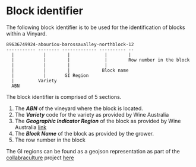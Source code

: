 # Block identifier
The following block identifier is to be used for the identification of blocks within a Vinyard.

    89636749924-abouriou-barossavalley-northblock-12
    ----------- -------- ------------- ---------- --
      |           |        |             |        |
      |           |        |             |        Row number in the block 
      |           |        |             |
      |           |        |            Block name
      |           |       GI Region
      |         Variety
      ABN
      
 The block identifier is comprised of 5 sections.
 
 1. The ***ABN*** of the vineyard where the block is located.
 2. The ***Variety*** code for the variety as provided by Wine Australia
 3. The ***Geographic Indicator Region*** of the block as provided by Wine Australia [link](https://www.wineaustralia.com/labelling/register-of-protected-gis-and-other-terms/geographical-indications)
 4. The ***Block Name*** of the block as provided by the grower.
 5. The row number in the block

The GI regions can be found as a geojson representation as part of the [collabraculture](https://www.wineaustralia.com/research/projects/collabriculture-an-open-and-collaborative-approach-to-technology-in-the-wine-industry) project [here](https://github.com/CollabricultureOrg/geographical-indications-of-australia/blob/master/data/geojson/Wine_GI_Regions_2021.geojson)
